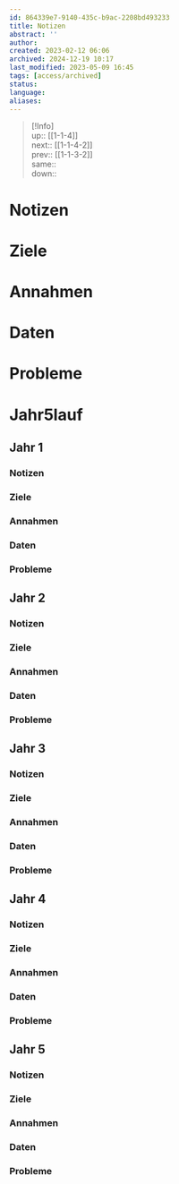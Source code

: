 ```yaml
---
id: 864339e7-9140-435c-b9ac-2208bd493233
title: Notizen
abstract: ''
author: 
created: 2023-02-12 06:06
archived: 2024-12-19 10:17
last_modified: 2023-05-09 16:45
tags: [access/archived]
status: 
language: 
aliases: 
---
```


> [!Info]  
> up:: [[1-1-4]]  
> next:: [[1-1-4-2]]  
> prev:: [[1-1-3-2]]  
> same::  
> down::

# Notizen

# Ziele

# Annahmen

# Daten

# Probleme

# Jahr5lauf

## Jahr 1

### Notizen

### Ziele

### Annahmen

### Daten

### Probleme

## Jahr 2

### Notizen

### Ziele

### Annahmen

### Daten

### Probleme

## Jahr 3

### Notizen

### Ziele

### Annahmen

### Daten

### Probleme

## Jahr 4

### Notizen

### Ziele

### Annahmen

### Daten

### Probleme

## Jahr 5

### Notizen

### Ziele

### Annahmen

### Daten

### Probleme

